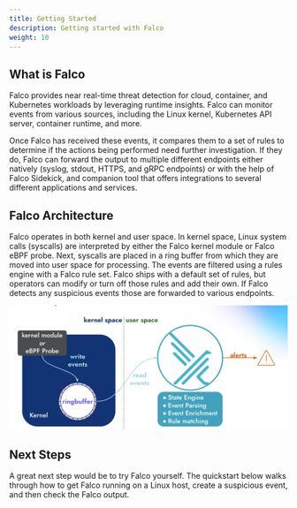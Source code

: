 ```yaml
---
title: Getting Started
description: Getting started with Falco
weight: 10
---
```


## What is Falco
 
 Falco provides near real-time threat detection for cloud, container, and Kubernetes workloads by leveraging runtime insights. Falco can monitor events from various sources, including the Linux kernel, Kubernetes API server, container runtime, and more.
 
 Once Falco has received these events, it compares them to a set of rules to determine if the actions being performed need further investigation. If they do, Falco can forward the output to multiple different endpoints either natively (syslog, stdout, HTTPS, and gRPC endpoints) or with the help of Falco Sidekick, and companion tool that offers integrations to several different applications and services. 

## Falco Architecture

  Falco operates in both kernel and user space. In kernel space, Linux system calls (syscalls) are interpreted by either the Falco kernel module or Falco eBPF probe. Next, syscalls are placed in a ring buffer from which they are moved into user space for processing. The events are filtered using a rules engine with a Falco rule set. Falco ships with a default set of rules, but operators can modify or turn off those rules and add their own. If Falco detects any suspicious events those are forwarded to various endpoints.

![Falco Architecture](images/new_falco_architecture.png)

## Next Steps   

A great next step would be to try Falco yourself. The quickstart below walks through how to get Falco running on a Linux host, create a suspicious event, and then check the Falco output. 